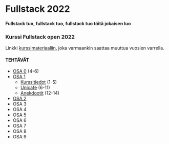 # Fullstack 2022
#### Fullstack tuo, fullstack tuo, fullstack tuo töitä jokaisen luo

### Kurssi Fullstack open 2022
Linkki [kurssimateriaaliin](https://fullstackopen.com/), joka varmaankin saattaa muuttua vuosien varrella.

#### TEHTÄVÄT
* [OSA 0](https://github.com/ellikiiski/Fullstack-2022/tree/main/osa-0) (4-6)
* [OSA 1](https://github.com/ellikiiski/Fullstack-2022/tree/main/osa-1)
  * [Kurssitiedot](https://github.com/ellikiiski/Fullstack-2022/tree/main/osa-1/kurssitiedot/src) (1-5)
  * [Unicafe](https://github.com/ellikiiski/Fullstack-2022/tree/main/osa-1/unicafe/src) (6-11)
  * [Anekdootit](https://github.com/ellikiiski/Fullstack-2022/tree/main/osa-1/anekdootit/src) (12-14)
* [OSA 2](https://github.com/ellikiiski/Fullstack-2022/tree/main/osa-2)
* OSA 3
* OSA 4
* OSA 5
* OSA 6
* OSA 7
* OSA 8
* OSA 9

